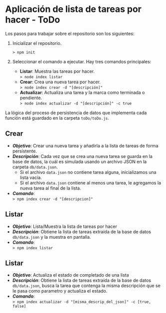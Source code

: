 # Aplicación de lista de tareas por hacer - ToDo

Los pasos para trabajar sobre el repositorio son los siguientes:

1. Inicializar el repositorio.<br> 
	```
	> npm init
	``` 

2. Seleccionar el comando a ejecutar. Hay tres comandos principales:
	* __Listar__: Muestra las tareas por hacer.<br>
	```> node index listar``` <br>
	* __Crear__: Crea una nueva tarea por hacer. <br>
	```> node index crear -d "[descripción]"``` <br>
	* __Actualizar__: Actualiza una tarea y la marca como terminada o pendiente. <br>
	```> node index actualizar -d "[descripción]" -c true``` <br>

La lógica del proceso de persistencia de datos que implementa cada función está guardado en la carpeta `toDo/toDo.js`.


## Crear
* __*Objetivo*__: Crear una nueva tarea y añadirla a la lista de tareas de forma persistente.
* __*Descripción*__: Cada vez que se crea una nueva tarea se guarda en la base de datos, la cuál es simulada usando un archivo JSON en la carpeta `db/data.json`.
	- Si el archivo `data.json` no contiene tarea alguna, inicializamos una lista vacía.
	- Si el archivo `data.json` contiene al menos una tarea, le agregamos la nueva tarea al final de la lista.
* __*Comando*__: <br>
`> npm index crear -d "[descripcion]"`


## Listar
* __*Objetivo*__: Lista/Muestra la lista de tareas por hacer
* __*Descripción*__: Obtiene la lista de tareas extraída de la base de datos `db/data.json` y la muestra en pantalla.
* __*Comando*__: <br>
`> npm index listar`

## Listar
* __*Objetivo*__: Actualiza el estado de completado de una lista
* __*Descripción*__: Obtiene la lista de tareas extraída de la base de datos `db/data.json`, busca la tarea que contenga la misma descripción que se le pasa como parametro y actualiza el estado.
* __*Comando*__: <br>
`> npm index actualizar -d "[misma_descrip_del_json]" -c [true, false]`

